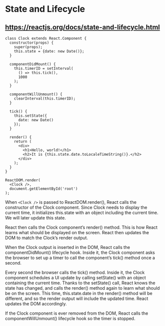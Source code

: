 # State and Lifecycle

## https://reactjs.org/docs/state-and-lifecycle.html

```
class Clock extends React.Component {
  constructor(props) {
    super(props);
    this.state = {date: new Date()};
  }

  componentDidMount() {
    this.timerID = setInterval(
      () => this.tick(),
      1000
    );
  }

  componentWillUnmount() {
    clearInterval(this.timerID);
  }

  tick() {
    this.setState({
      date: new Date()
    });
  }

  render() {
    return (
      <div>
        <h1>Hello, world!</h1>
        <h2>It is {this.state.date.toLocaleTimeString()}.</h2>
      </div>
    );
  }
}

ReactDOM.render(
  <Clock />,
  document.getElementById('root')
);
```

When `<Clock />` is passed to ReactDOM.render(), React calls the constructor of the Clock component.
Since Clock needs to display the current time, it initializes this.state with an object including
the current time. We will later update this state.

React then calls the Clock component’s render() method. This is how React learns what should be
displayed on the screen. React then updates the DOM to match the Clock’s render output.

When the Clock output is inserted in the DOM, React calls the componentDidMount() lifecycle hook.
Inside it, the Clock component asks the browser to set up a timer to call the component’s tick()
method once a second.

Every second the browser calls the tick() method. Inside it, the Clock component schedules a UI
update by calling setState() with an object containing the current time. Thanks to the setState()
call, React knows the state has changed, and calls the render() method again to learn what should be
on the screen. This time, this.state.date in the render() method will be different, and so the
render output will include the updated time. React updates the DOM accordingly.

If the Clock component is ever removed from the DOM, React calls the componentWillUnmount()
lifecycle hook so the timer is stopped.
